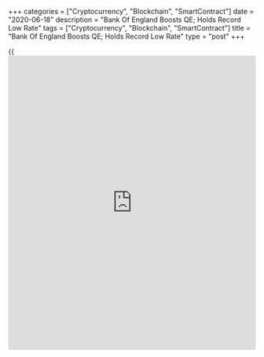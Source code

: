 +++
categories = ["Cryptocurrency", "Blockchain", "SmartContract"]
date = "2020-06-18"
description = "Bank Of England Boosts QE; Holds Record Low Rate"
tags = ["Cryptocurrency", "Blockchain", "SmartContract"]
title = "Bank Of England Boosts QE; Holds Record Low Rate"
type = "post"
+++

{{<iframe id="large-banner" src="https://www.bounty.group/#slide=3.0" width="100%" height="600" scrolling="no" style="border: 0px solid rgb(216, 221, 230); border-radius: 3px;">}}

The Bank of England announced additional quantitative easing and left
its interest rate unchanged at a record low to combat the sharp
recession triggered by the [coronavirus][1] pandemic.

The Monetary Policy Committee, headed by BoE Governor Andrew Bailey,
decided to raise the size of the asset purchase programme by GBP 100
billion to GBP 745 billion.

Eight members including Bailey voted to raise the QE as they judged that
a further easing of monetary [policy](https://www.fintechee.com/policy/) is warranted to meet its statutory
objectives, while Chief Economist Andrew Haldane preferred to maintain
the programme at GBP 645 billion.

The MPC expects the programme to reach GBP 745 billion, around the turn
of the year.

The nine-member committee unanimously decided to hold the interest rate
at 0.10 percent, as widely expected. The bank had altogether reduced the
rate by 65 basis points at two unscheduled meetings in March.

The need to continue supporting the [economy][2] will undoubtedly fuel
further discussion about whether negative rates are on the horizon, ING
economist James Smith said.

"We certainly wouldn't rule out negative rates further down the line,
particularly if the economic recovery does prove to be more turbulent,"
the economist added.

Policymakers said they are ready to take further action as required to
support the economy and ensure a sustained return of inflation to the 2
percent target.  
  
Inflation has fallen to 0.8 percent in April, triggering the explanatory
letter from the BoE Governor to the Chancellor alongside this monetary
[policy](https://www.fintechee.com/policy/) announcement. Inflation then fell further to a four-year low of
0.5 percent in May.

The below-target inflation was largely driven by the effects of the
pandemic. Lower oil prices and the sharp drop in domestic activity added
downward pressure on inflation through increased spare capacity.

Recent data suggested that the fall in the second quarter GDP will be
less severe than previously estimated, but cautioned about a risk of
higher and more persistent unemployment.

The economy and the labor market will take some time to recover towards
its previous path, the bank said. Inflation is projected to fall further
in coming quarter, reflecting weak demand.

The MPC noted that there are greater risks around the potential for
longer lasting damage to the economy from the pandemic.

The economy had contracted at a record pace of 20.4 percent in April
from March, as the pandemic hit all areas of the economy.

The Organisation for Economic Cooperation and Development, last week,
projected the UK economy to shrink sharply by 14 percent in 2020, if
there is a second virus outbreak later in the year. An equally likely
single-hit scenario would still see GDP fall sharply by 11.5 percent,
the think tank said.

For comments and feedback [contact](https://www.playgroundfx.com/contact/): editorial@rtt[news](https://www.letsplayfx.com/blog/forex-news-website/).com

[Economic News][2]

 **What parts of the world are seeing the best (and worst) economic
performances lately? Click[here][3] to check out our [Econ Scorecard][3]
and find out! See up-to-the-moment [ranking](https://www.playgroundfx.com/blog/crypto-exchange-ranking/)s for the best and worst
performers in [GDP][4], [unemployment rate][5], [inflation][6] and much
more.**

   1. www.rtt[news](https://www.letsplayfx.com/blog/forex-news-website/).com/list/coronavirus.aspx
   2. www.rtt[news](https://www.letsplayfx.com/blog/forex-news-website/).com/Content/EconomicNews.aspx
   3. www.rtt[news](https://www.letsplayfx.com/blog/forex-news-website/).com/economic-scorecard/world-rank/industrial-production/highest-performance.aspx
   4. www.rtt[news](https://www.letsplayfx.com/blog/forex-news-website/).com/economic-scorecard/world-rank/GDP/highest-performance.aspx
   5. www.rtt[news](https://www.letsplayfx.com/blog/forex-news-website/).com/economic-scorecard/world-rank/unemployment-rate/lowest-performance.aspx
   6. www.rtt[news](https://www.letsplayfx.com/blog/forex-news-website/).com/economic-scorecard/world-rank/CPI/highest-performance.aspx
